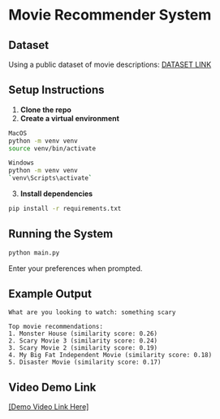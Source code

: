 # Movie Recommender System

## Dataset
Using a public dataset of movie descriptions: [DATASET LINK](https://www.kaggle.com/datasets/utkarshx27/movies-dataset?resource=download)

## Setup Instructions
1. **Clone the repo**
2. **Create a virtual environment**
```bash
MacOS
python -m venv venv
source venv/bin/activate 

Windows
python -m venv venv
`venv\Scripts\activate`
```
3. **Install dependencies**
```bash
pip install -r requirements.txt
```

## Running the System
```bash
python main.py
```
Enter your preferences when prompted.

## Example Output
```
What are you looking to watch: something scary

Top movie recommendations:
1. Monster House (similarity score: 0.26)
2. Scary Movie 3 (similarity score: 0.24)
3. Scary Movie 2 (similarity score: 0.19)
4. My Big Fat Independent Movie (similarity score: 0.18)
5. Disaster Movie (similarity score: 0.17)
```

## Video Demo Link
[\[Demo Video Link Here\]](https://drive.google.com/drive/folders/1AzZN5j_QoL1D-fidI853lp0R8bhiS9VW?usp=sharing)
